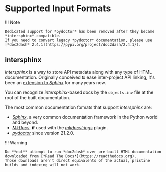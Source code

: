 # Supported Input Formats

!!! Note

    Dedicated support for *pydoctor* has been removed after they became *intersphinx*-compatible.
    If you need to convert legacy *pydoctor* documentation, please use [*doc2dash* 2.4.1](https://pypi.org/project/doc2dash/2.4.1/).


## intersphinx

*intersphinx* is a way to store API metadata along with any type of HTML documentation.
Originally conceived to ease inter-project API linking, it's been an [extension to *Sphinx*](https://www.sphinx-doc.org/en/master/usage/extensions/intersphinx.html) for many years now.

You can recognize *intersphinx*-based docs by the `objects.inv` file at the root of the built documentation.

The most common documentation formats that support *intersphinx* are:

- [*Sphinx*](https://www.sphinx-doc.org/), a very common documentation framework in the Python world and beyond.
- [*MkDocs*](https://www.mkdocs.org/), **if** used with the [*mkdocstrings*](https://mkdocstrings.github.io) plugin.
- [*pydoctor*](https://github.com/twisted/pydoctor) since version 21.2.0.

!!! Warning

    Do **not** attempt to run *doc2dash* over pre-built HTML documentation downloaded from [*Read The Docs*](https://readthedocs.org).
    Those downloads aren't direct equivalents of the actual, pristine builds and indexing will not work.
